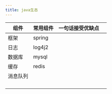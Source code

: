 ```yaml
---
title: java生态
---
```




| 组件     | 常用组件 | 一句话接受优缺点 |      |
| -------- | -------- | ---------------- | ---- |
| 框架     | spring   |                  |      |
| 日志     | log4j2   |                  |      |
| 数据库   | mysql    |                  |      |
| 缓存     | redis    |                  |      |
| 消息队列 |          |                  |      |
|          |          |                  |      |
|          |          |                  |      |
|          |          |                  |      |
|          |          |                  |      |



